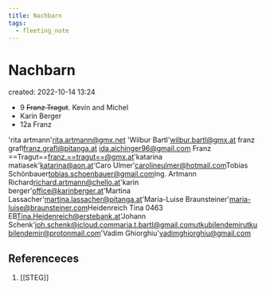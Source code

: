 ```yaml
---
title: Nachbarn
tags:
  - fleeting_note
---
```


# Nachbarn
created: 2022-10-14 13:24

- 9 ~~Franz Tragut~~. Kevin and Michel
- Karin Berger
- 12a Franz

'rita artmann'<rita.artmann@gmx.net>
'Wilbur Bartl'<wilbur.bartl@gmx.at>
franz grafl<franz.grafl@pitanga.at>
ida.aichinger96@gmail.com
Franz ==Tragut==<franz.==tragut==@gmx.at>'katarina matiasek'<katarina@aon.at>'Caro Ulmer'<carolineulmer@hotmail.com>Tobias Schönbauer<tobias.schoenbauer@gmail.com>Ing. Artmann Richard<richard.artmann@chello.at>'karin berger'<office@karinberger.at>'Martina Lassacher'<martina.lassacher@pitanga.at>'Maria-Luise Braunsteiner'<maria-luise@braunsteiner.com>Heidenreich Tina 0463 EB<Tina.Heidenreich@erstebank.at>'Johann Schenk'<joh.schenk@icloud.com>maria.t.bartl@gmail.comutkubilendemir<utkubilendemir@protonmail.com>'Vadim Ghiorghiu'<vadimghiorghiu@gmail.com>
## Referenceces
1. [[STEG]]